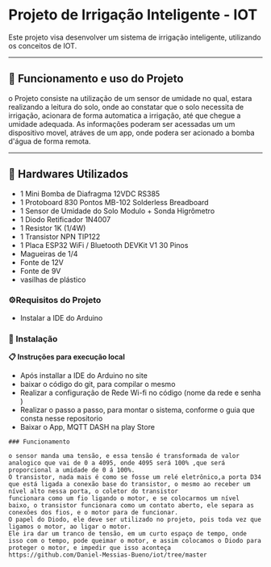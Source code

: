 # Projeto de Irrigação Inteligente - IOT

Este projeto visa desenvolver um sistema de irrigação inteligente, utilizando os conceitos de IOT.

---
## 📄  Funcionamento e uso do Projeto

o Projeto consiste na utilização de um sensor de umidade no qual, estara realizando a leitura do solo, onde ao constatar que o solo necessita de irrigação, acionara de forma automatica a irrigação, até que chegue a umidade adequada.
As informações poderam ser acessadas um um dispositivo movel, atráves de um app, onde podera ser acionado a bomba d'água de forma remota.

---

## 🚀 Hardwares Utilizados
- 1 Mini Bomba de Diafragma 12VDC RS385
- 1 Protoboard 830 Pontos MB-102 Solderless Breadboard
- 1 Sensor de Umidade do Solo Modulo + Sonda Higrômetro
- 1 Diodo Retificador 1N4007
- 1 Resistor 1K (1/4W)
- 1 Transistor NPN TIP122
- 1  Placa ESP32 WiFi / Bluetooth DEVKit V1 30 Pinos
- Magueiras de 1/4
- Fonte de 12V
- Fonte de 9V
- vasilhas de plástico

### ⚙️Requisitos do Projeto


  - Instalar a IDE do Arduino 
  






### 🔧 Instalação

**📋 Instruções para execução local**

- Após installar a IDE do Arduino no site
- baixar o código do git, para compilar o mesmo
- Realizar a configuração de Rede Wi-fi no código (nome da rede e senha )
- Realizar o passo a passo, para montar o sistema, conforme o guia que consta nesse repositorio
- Baixar o App, MQTT DASH na play Store



```
### Funcionamento

o sensor manda uma tensão, e essa tensão é transformada de valor analogico que vai de 0 a 4095, onde 4095 será 100% ,que será proporcional a umidade de 0 á 100%.
O transistor, nada mais é como se fosse um relé eletrônico,a porta D34 que está ligada a conexão base do transistor, o mesmo ao receber um nível alto nessa porta, o coletor do transistor
funcionara como um fio ligando o motor, e se colocarmos um nível baixo, o transistor funcionara como um contato aberto, ele separa as conexões dos fios, e o motor para de funcionar.
O papel do Diodo, ele deve ser utilizado no projeto, pois toda vez que ligamos o motor, ao ligar o motor.
Ele ira dar um tranco de tensão, em um curto espaço de tempo, onde isso com o tempo, pode queimar o motor, e assim colocamos o Diodo para proteger o motor, e impedir que isso aconteça 
https://github.com/Daniel-Messias-Bueno/iot/tree/master
```
